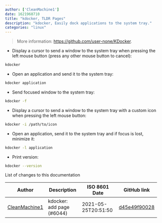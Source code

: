 ```yaml
---
author: ['CleanMachine1']
date: 1621968710
title: "kdocker, TLDR Pages"
description: "kdocker, Easily dock applications to the system tray."
categories: "linux"
---
```

> More information: <https://github.com/user-none/KDocker>.

- Display a cursor to send a window to the system tray when pressing the left mouse button (press any other mouse button to cancel):

```bash
kdocker
```

- Open an application and send it to the system tray:

```bash
kdocker application
```

- Send focused window to the system tray:

```bash
kdocker -f
```

- Display a cursor to send a window to the system tray with a custom icon when pressing the left mouse button:

```bash
kdocker -i /path/to/icon
```

- Open an application, send it to the system tray and if focus is lost, minimize it:

```bash
kdocker -l application
```

- Print version:

```bash
kdocker --version
```
List of changes to this documentation


Author | Description | ISO 8601 Date | GitHub link
------|-----|-----|-----
[CleanMachine1](mailto:78213164+CleanMachine1@users.noreply.github.com) | kdocker: add page (#6044) | 2021-05-25T20:51:50 | [d45e49f90028](https://github.com/tldr-pages/tldr/commit/d45e49f90028194b1019155bcb5bac3014c2f466)

